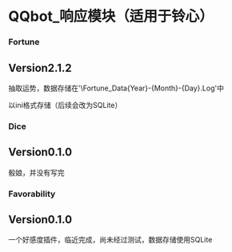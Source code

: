 # QQbot_响应模块（适用于铃心）

### Fortune
## Version2.1.2

抽取运势，数据存储在'\Fortune_Data\{Year}-{Month}-{Day}.Log'中

以ini格式存储（后续会改为SQLite）

### Dice
## Version0.1.0

骰娘，并没有写完

### Favorability
## Version0.1.0

一个好感度插件，临近完成，尚未经过测试，数据存储使用SQLite

